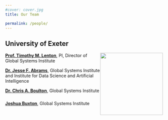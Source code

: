 ```yaml
---
#cover: cover.jpg
title: Our Team

permalink: /people/
---
```


## University of Exeter
<img style="float: right" src="../images/umd_logo.png" height="200">

[**Prof. Timothy M. Lenton**](https://geography.exeter.ac.uk/staff/?web_id=Timothy_Lenton), PI, Director of Global Systems Institute <a href="https://scholar.google.com/citations?user=DiCOJ64AAAAJ" title="Tim Lenton Google Scholar"><img src="https://upload.wikimedia.org/wikipedia/commons/c/c7/Google_Scholar_logo.svg" width="10px"></a> <a href="https://en.wikipedia.org/wiki/Tim_Lenton" title="Tim Leton Wikipedia"><img src="https://en.wikipedia.org/wiki/Wikipedia_logo#/media/File:Black_W_for_promotion.png" width="10px"></a>


[**Dr. Jesse F. Abrams**](https://emps.exeter.ac.uk/mathematics/staff/ja610), Global Systems Institute and Institute for Data Science and Artificial Intelligence <a href="https://scholar.google.com/citations?user=xfdhu8MAAAAJ" title="Jesse Abrams Google Scholar"><img src="https://upload.wikimedia.org/wikipedia/commons/c/c7/Google_Scholar_logo.svg" width="10px"></a> 

[**Dr. Chris A. Boulton**](http://geography.exeter.ac.uk/staff/index.php?web_id=Chris_Boulton), Global Systems Institute <a href="https://scholar.google.com/citations?user=McjrWr0AAAAJ" title="Chris Boulton Google Scholar"><img src="https://upload.wikimedia.org/wikipedia/commons/c/c7/Google_Scholar_logo.svg" width="10px"></a> 

[**Joshua Buxton**](http://geography.exeter.ac.uk/staff/index.php?web_id=Joshua_Buxton), Global Systems Institute 
